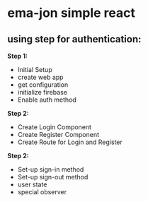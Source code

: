 # ema-jon simple react

## using step for authentication:
**Step 1:**
 - Initial Setup
 - create web app
 - get configuration
 - initialize firebase
 - Enable auth method

 **Step 2:**
 - Create Login Component
 - Create Register Component
 - Create Route for Login and Register

 **Step 2:**
 - Set-up sign-in method
 - Set-up sign-out method
 - user state
 - special observer